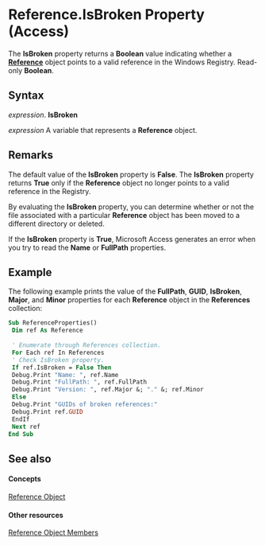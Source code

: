 
# Reference.IsBroken Property (Access)

The  **IsBroken** property returns a **Boolean** value indicating whether a **[Reference](87853230-294e-7ab8-4aae-78b094b5e584.md)** object points to a valid reference in the Windows Registry. Read-only **Boolean**.


## Syntax

 _expression_. **IsBroken**

 _expression_ A variable that represents a **Reference** object.


## Remarks

The default value of the  **IsBroken** property is **False**. The **IsBroken** property returns **True** only if the **Reference** object no longer points to a valid reference in the Registry.

By evaluating the  **IsBroken** property, you can determine whether or not the file associated with a particular **Reference** object has been moved to a different directory or deleted.

If the  **IsBroken** property is **True**, Microsoft Access generates an error when you try to read the **Name** or **FullPath** properties.


## Example

The following example prints the value of the  **FullPath**, **GUID**, **IsBroken**, **Major**, and **Minor** properties for each **Reference** object in the **References** collection:


```vb
Sub ReferenceProperties() 
 Dim ref As Reference 
 
 ' Enumerate through References collection. 
 For Each ref In References 
 ' Check IsBroken property. 
 If ref.IsBroken = False Then 
 Debug.Print "Name: ", ref.Name 
 Debug.Print "FullPath: ", ref.FullPath 
 Debug.Print "Version: ", ref.Major &; "." &; ref.Minor 
 Else 
 Debug.Print "GUIDs of broken references:" 
 Debug.Print ref.GUID 
 EndIf 
 Next ref 
End Sub
```


## See also


#### Concepts


[Reference Object](87853230-294e-7ab8-4aae-78b094b5e584.md)
#### Other resources


[Reference Object Members](674e5168-6bb1-5316-2e99-b6175a7833be.md)
